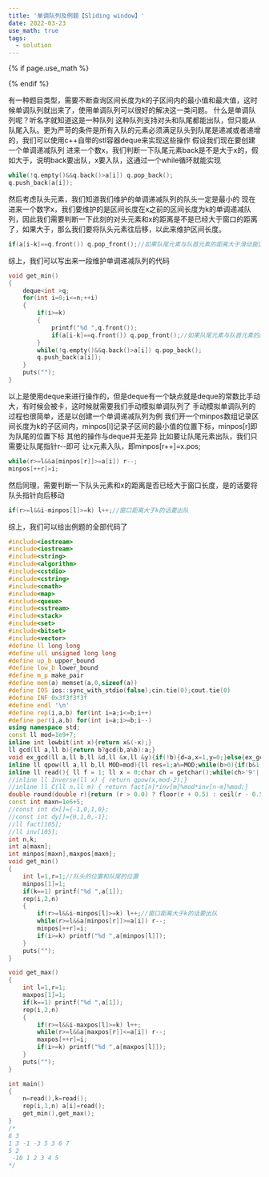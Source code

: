 ```yaml
---
title: '单调队列及例题【Sliding window】'
date: 2022-03-23
use_math: true
tags:
  - solution
---
```

{% if page.use_math %}  
<script type="text/javascript" id="MathJax-script" async  
  src="https://cdn.jsdelivr.net/npm/mathjax@3/es5/tex-mml-chtml.js">  
</script>  
<script>  
  MathJax = {  
    tex: {  
      inlineMath: [['$', '$'], ['\\(', '\\)']],  
      displayMath: [['$$', '$$'], ['\\[', '\\]']],  
      processEscapes: true  
    }  
  };  
</script>  
{% endif %}

有一种题目类型，需要不断查询区间长度为k的子区间内的最小值和最大值，这时候单调队列就出来了，使用单调队列可以很好的解决这一类问题。
什么是单调队列呢？听名字就知道这是一种队列
这种队列支持对头和队尾都能出队，但只能从队尾入队。更为严苛的条件是所有入队的元素必须满足队头到队尾是递减或者递增的，我们可以使用c++自带的stl容器deque来实现这些操作
假设我们现在要创建一个单调递减队列
进来一个数x，我们判断一下队尾元素back是不是大于x的，假如大于，说明back要出队，x要入队，这通过一个while循环就能实现
```cpp
while(!q.empty()&&q.back()>a[i]) q.pop_back();
q.push_back(a[i]);
```
然后考虑队头元素，我们知道我们维护的单调递减队列的队头一定是最小的
现在进来一个数字x，我们要维护的是区间长度在x之前的区间长度为k的单调递减队列，因此我们需要判断一下此刻的对头元素和x的距离是不是已经大于窗口的距离了，如果大于，那么我们要将队头元素往后移，以此来维护区间长度。
```cpp
if(a[i-k]==q.front()) q.pop_front();//如果队尾元素与队首元素的距离大于滑动窗口的距离，说明队首元素不在窗口内，要出队
```
综上，我们可以写出来一段维护单调递减队列的代码
```cpp
void get_min()
{
    deque<int >q;
    for(int i=0;i<=n;++i)
    {
        if(i>=k)
        {
            printf("%d ",q.front());
            if(a[i-k]==q.front()) q.pop_front();//如果队尾元素与队首元素的距离大于滑动窗口的距离，说明队首元素不在窗口内，要出队
        }
        while(!q.empty()&&q.back()>a[i]) q.pop_back();
        q.push_back(a[i]);
    }
    puts("");
}
```
以上是使用deque来进行操作的，但是deque有一个缺点就是deque的常数比手动大，有时候会被卡，这时候就需要我们手动模拟单调队列了
手动模拟单调队列的过程也很简单，还是以创建一个单调递减队列为例
我们开一个minpos数组记录区间长度为k的子区间内，minpos[l]记录子区间的最小值的位置下标，minpos[r]即为队尾的位置下标
其他的操作与deque并无差异
比如要让队尾元素出队，我们只需要让队尾指针r--即可
让x元素入队，即minpos[r++]=x.pos;
```cpp
while(r>=l&&a[minpos[r]]>=a[i]) r--;
minpos[++r]=i;
```
然后同理，需要判断一下队头元素和x的距离是否已经大于窗口长度，是的话要将队头指针向后移动
```cpp
if(r>=l&&i-minpos[l]>=k) l++;//窗口距离大于k的话要出队 
```
综上，我们可以给出例题的全部代码了
```cpp
#include<iostream>
#include<iostream>
#include<string>
#include<algorithm>
#include<cstdio>
#include<cstring>
#include<cmath>
#include<map>
#include<queue>
#include<sstream>
#include<stack>
#include<set>
#include<bitset>
#include<vector>
#define ll long long
#define ull unsigned long long
#define up_b upper_bound
#define low_b lower_bound
#define m_p make_pair
#define mem(a) memset(a,0,sizeof(a))
#define IOS ios::sync_with_stdio(false);cin.tie(0);cout.tie(0)
#define INF 0x3f3f3f3f
#define endl '\n'
#define rep(i,a,b) for(int i=a;i<=b;i++)
#define per(i,a,b) for(int i=a;i>=b;i--)
using namespace std;
const ll mod=1e9+7;
inline int lowbit(int x){return x&(-x);}
ll gcd(ll a,ll b){return b?gcd(b,a%b):a;}
void ex_gcd(ll a,ll b,ll &d,ll &x,ll &y){if(!b){d=a,x=1,y=0;}else{ex_gcd(b,a%b,d,y,x);y-=x*(a/b);}}//x=(x%(b/d)+(b/d))%(b/d);
inline ll qpow(ll a,ll b,ll MOD=mod){ll res=1;a%=MOD;while(b>0){if(b&1)res=res*a%MOD;a=a*a%MOD;b>>=1;}return res;}
inline ll read(){ ll f = 1; ll x = 0;char ch = getchar();while(ch>'9'||ch<'0') {if(ch=='-') f=-1; ch = getchar();}while(ch>='0'&&ch<='9') x = (x<<3) + (x<<1) + ch - '0',  ch = getchar();return x*f; }
//inline ll Inverse(ll x) { return qpow(x,mod-2);}
//inline ll C(ll n,ll m) { return fact[n]*inv[m]%mod*inv[n-m]%mod;}
double round(double r){return (r > 0.0) ? floor(r + 0.5) : ceil(r - 0.5);}//四舍五入
const int maxn=1e6+5;
//const int dx[]={-1,0,1,0};
//const int dy[]={0,1,0,-1};
//ll fact[105];
//ll inv[105];
int n,k;
int a[maxn];
int minpos[maxn],maxpos[maxn];
void get_min()
{
	int l=1,r=1;//队头的位置和队尾的位置
	minpos[1]=1;
	if(k==1) printf("%d ",a[1]);
	rep(i,2,n)
	{
		if(r>=l&&i-minpos[l]>=k) l++;//窗口距离大于k的话要出队 
		while(r>=l&&a[minpos[r]]>=a[i]) r--;
		minpos[++r]=i;
		if(i>=k) printf("%d ",a[minpos[l]]);
	}
	puts(""); 
}

void get_max()
{
	int l=1,r=1;
	maxpos[1]=1;
	if(k==1) printf("%d ",a[1]);
	rep(i,2,n)
	{
		if(r>=l&&i-maxpos[l]>=k) l++;
		while(r>=l&&a[maxpos[r]]<=a[i]) r--;
		maxpos[++r]=i;
		if(i>=k) printf("%d ",a[maxpos[l]]);
	}
	puts("");
} 

int main()
{
	n=read(),k=read();
	rep(i,1,n) a[i]=read();
	get_min(),get_max(); 
}
/*
8 3
1 3 -1 -3 5 3 6 7
5 2
 -10 1 2 3 4 5
*/



```
